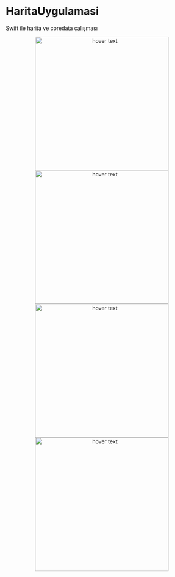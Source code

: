 # HaritaUygulamasi
Swift ile harita ve coredata çalışması

<p align="center">
  <img src="https://github.com/sevketugurel/HaritaUygulamasi/assets/118289177/c5272aec-7864-4e2b-b5ed-edb72dc20a55" width="350" title="hover text"> 
  <img src="https://github.com/sevketugurel/HaritaUygulamasi/assets/118289177/78b7d88a-c64f-49a9-b927-c7ddf6993edc" width="350" title="hover text"> 
  <img src="https://github.com/sevketugurel/HaritaUygulamasi/assets/118289177/316b6535-179d-4631-9bea-d7f561ee6a18" width="350" title="hover text"> 
  <img src="https://github.com/sevketugurel/HaritaUygulamasi/assets/118289177/dd901e37-4ce3-4b59-ab7e-15d24852411e" width="350" title="hover text"> 
</p>




